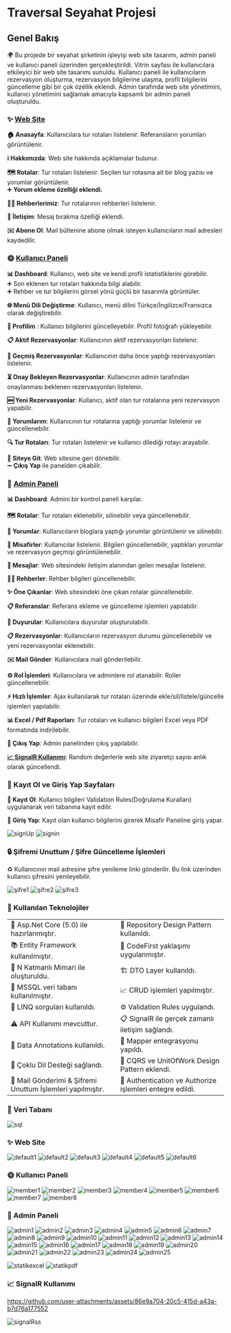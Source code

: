 # Traversal Seyahat Projesi

##  Genel Bakış

🌍 Bu projede bir seyahat şirketinin işleyişi web site tasarımı, admin paneli ve kullanıcı paneli üzerinden gerçekleştirildi. Vitrin sayfası ile kullanıcılara etkileyici bir web site tasarımı sunuldu. Kullanıcı paneli ile kullanıcıların rezervasyon oluşturma, rezervasyon bilgilerine ulaşma, profil bilgilerini güncelleme gibi bir çok özellik eklendi. Admin tarafında web site yönetimini, kullanıcı yönetimini sağlamak amacıyla kapsamlı bir admin paneli oluşturuldu.

### ✨ [Web Site](#-web-site-1)

 **🏠 Anasayfa**:  Kullanıcılara tur rotaları listelenir. Referansların yorumları görüntülenir.

 **ℹ️ Hakkımızda**:  Web site hakkında açıklamalar bulunur.

 **🗺️ Rotalar**:  Tur rotaları listelenir. Seçilen tur rotasına ait bir blog yazısı ve yorumlar görüntülenir.  
  ➕ **Yorum ekleme özelliği eklendi.**

 **👨‍💼 Rehberlerimiz**:  Tur rotalarının rehberleri listelenir.

 **📩 İletişim**:  Mesaj bırakma özelliği eklendi.

 **✉️ Abone Ol**:  Mail bültenine abone olmak isteyen kullanıcıların mail adresleri kaydedilir.

### 🌞 [Kullanıcı Paneli](#-kullanıcı-paneli-1)

 **📊 Dashboard**:   Kullanıcı, web site ve kendi profil istatistiklerini görebilir.  
  ➕ Son eklenen tur rotaları hakkında bilgi alabilir.  
  ➕ Rehber ve tur bilgilerini görsel yönü güçlü bir tasarımla görüntüler.

 **🌐 Menü Dili Değiştirme**:   Kullanıcı, menü dilini Türkçe/İngilizce/Fransızca olarak değiştirebilir.

 **👤 Profilim** :  Kullanıcı bilgilerini güncelleyebilir. Profil fotoğrafı yükleyebilir.

 **📋 Aktif Rezervasyonlar**:  Kullanıcının aktif rezervasyonları listelenir.

 **📜 Geçmiş Rezervasyonlar**:   Kullanıcının daha önce yaptığı rezervasyonları listelenir.

 **⏳ Onay Bekleyen Rezervasyonlar**:   Kullanıcının admin tarafından onaylanması beklenen rezervasyonları listelenir.

 **🆕 Yeni Rezervasyonlar**:   Kullanıcı, aktif olan tur rotalarına yeni rezervasyon yapabilir.

 **💬 Yorumlarım**:   Kullanıcının tur rotalarına yaptığı yorumlar listelenir ve güncellenebilir.

 **🔍 Tur Rotaları**:   Tur rotaları listelenir ve kullanıcı dilediği rotayı arayabilir.

 **🔗 Siteye Git**:   Web sitesine geri dönebilir.  
  ➖ **Çıkış Yap** ile panelden çıkabilir.

### 🔑 [Admin Paneli](#-admin-paneli-1)

 **📊 Dashboard**:  Admini bir kontrol paneli karşılar.

 **🗺️ Rotalar**:  Tur rotaları eklenebilir, silinebilir veya güncellenebilir.

 **💬 Yorumlar**:  Kullanıcıların bloglara yaptığı yorumlar görüntülenir ve silinebilir.

 **👥 Misafirler**:  Kullanıcılar listelenir. Bilgileri güncellenebilir, yaptıkları yorumlar ve rezervasyon geçmişi görüntülenebilir.

 **📩 Mesajlar**:   Web sitesindeki iletişim alanından gelen mesajlar listelenir.

 **👨‍💼 Rehberler**:  Rehber bilgileri güncellenebilir.

 **✨ Öne Çıkanlar**:   Web sitesindeki öne çıkan rotalar güncellenebilir.

 **📋 Referanslar**:    Referans ekleme ve güncelleme işlemleri yapılabilir.

 **📣 Duyurular**:   Kullanıcılara duyurular oluşturulabilir.

 **📋 Rezervasyonlar**: Kullanıcıların rezervasyon durumu güncellenebilir ve yeni rezervasyonlar eklenebilir.

 **✉️ Mail Gönder**:  Kullanıcılara mail gönderilebilir.

 **⚙️ Rol İşlemleri**:    Kullanıcılara ve adminlere rol atanabilir. Roller güncellenebilir.

 **⚡ Hızlı İşlemler**:  Ajax kullanılarak tur rotaları üzerinde ekle/sil/listele/güncelle işlemleri yapılabilir.

 **📊 Excel / Pdf Raporları**:   Tur rotaları ve kullanıcı bilgileri Excel veya PDF formatında indirilebilir.

 **🚪 Çıkış Yap**:    Admin panelinden çıkış yapılabilir.

 [**📈 SignalR Kullanımı**](#-signalr-kullanımı):  Random değerlerle web site ziyaretçi sayısı anlık olarak güncellendi.

###  📝 Kayıt Ol ve Giriş Yap Sayfaları

**🔐 Kayıt Ol**:   Kullanıcı bilgileri Validation Rules(Doğrulama Kuralları) uygulanarak veri tabanına kayıt edilir.

**🔑 Giriş Yap**: Kayıt olan kullanıcı bilgilerini girerek Misafir Paneline giriş yapar.

![signUp](https://github.com/user-attachments/assets/98d9a435-d976-436e-a690-15fe1f72680e)
![signin](https://github.com/user-attachments/assets/42127918-3be1-41c3-b54e-f23bbf4537ce)


### 🔒 Şifremi Unuttum / Şifre Güncelleme İşlemleri

♻️ Kullanıcının mail adresine şifre yenileme linki gönderilir. Bu link üzerinden kullanıcı şifresini yenileyebilir.

![şifre1](https://github.com/user-attachments/assets/fad44e86-04cc-4853-b339-9b86292f3c78)
![şifre2](https://github.com/user-attachments/assets/50da0cfe-dd52-45da-9dd7-ccb5ed4dc48a)
![şifre3](https://github.com/user-attachments/assets/b9737925-cc81-4829-9958-49b540b18312)


### 🚀 Kullanılan Teknolojiler

<table>
  <tr>
    <td>🎉 Asp.Net Core (5.0) ile hazırlanmıştır.</td>
    <td>📘 Repository Design Pattern kullanıldı.</td>
  </tr>
  <tr>
    <td>📚 Entity Framework kullanılmıştır.</td>
    <td>🔨 CodeFirst yaklaşımı uygulanmıştır.</td>
  </tr>
  <tr>
    <td>🏢 N Katmanlı Mimari ile oluşturuldu.</td>
    <td>🏗️ DTO Layer kullanıldı.</td>
  </tr>
  <tr>
    <td>💾 MSSQL veri tabanı kullanılmıştır.</td>
    <td>📈 CRUD işlemleri yapılmıştır.</td>
  </tr>
  <tr>
    <td>📖 LINQ sorguları kullanıldı.</td>
    <td>⚙️ Validation Rules uygulandı.</td>
  </tr>
  <tr>
    <td>⚠️ API Kullanımı mevcuttur.</td>
    <td>📋 SignalR ile gerçek zamanlı iletişim sağlandı.</td>
  </tr>
  <tr>
    <td>📝 Data Annotations kullanıldı.</td>
    <td>📂 Mapper entegrasyonu yapıldı.</td>
  </tr>
  <tr>
    <td>🔑 Çoklu Dil Desteği sağlandı.</td>
    <td>🔐 CQRS ve UnitOfWork Design Pattern eklendi.</td>
  </tr>
  <tr>
    <td>📧 Mail Gönderimi & Şifremi Unuttum İşlemleri yapılmıştır.</td>
    <td>🔐 Authentication ve Authorize işlemleri entegre edildi.</td>
  </tr>
</table>


### 📂 Veri Tabanı

![sql](https://github.com/user-attachments/assets/65162b2f-5f9a-4d08-88f5-50969e5f280e)


### ✨ Web Site
![default1](https://github.com/user-attachments/assets/ad7671f0-7417-41c1-b3ea-0cfd825d0ae3)
![default2](https://github.com/user-attachments/assets/5629a2e5-a2a8-47fa-8b24-0f88f4c43951)
![default3](https://github.com/user-attachments/assets/cd3459b4-d855-4ee4-b435-7ea752612b0e)
![default4](https://github.com/user-attachments/assets/84ff44b9-6303-4efe-9c75-cc87d41e90d1)
![default5](https://github.com/user-attachments/assets/8ef1661b-350c-45a5-b17f-c894ce7bd664)
![default6](https://github.com/user-attachments/assets/a6522069-1ece-407f-912e-c928f150ab46)



### 🌞 Kullanıcı Paneli
![member1](https://github.com/user-attachments/assets/add68239-8c14-47eb-a91b-ccafb65eda73)
![member2](https://github.com/user-attachments/assets/1dfbaa0f-dca0-42c0-b811-0a3843e8b01e)
![member3](https://github.com/user-attachments/assets/07f333ff-0cc9-402f-a309-05164b2643be)
![member4](https://github.com/user-attachments/assets/7477698b-3ba9-4577-9840-462b9cccc08b)
![member5](https://github.com/user-attachments/assets/e9d7b07f-172f-451e-8f4e-d9277c2c7a24)
![member6](https://github.com/user-attachments/assets/f22ac041-dd94-41ea-8cee-1f8ebee59f7c)
![member7](https://github.com/user-attachments/assets/87067802-18db-443a-bc53-dd2001b11ace)
![member8](https://github.com/user-attachments/assets/a0c011ac-8b03-45b6-8589-944679b45017)



### 🔑 Admin Paneli

![admin1](https://github.com/user-attachments/assets/e792fa48-7b7e-469d-9f73-991fe674e30e)
![admin2](https://github.com/user-attachments/assets/0cb2fd4a-b111-4855-84b3-a95e711d95e5)
![admin3](https://github.com/user-attachments/assets/ba48eb9a-c595-4bdf-9fc9-bcb6f3273ceb)
![admin4](https://github.com/user-attachments/assets/619d7370-8642-4ca7-bc90-adef9b0c9a3d)
![admin5](https://github.com/user-attachments/assets/d400bd0a-76f1-4ae4-9ca0-0e60fc98ab16)
![admin6](https://github.com/user-attachments/assets/0789bdf9-213e-42a0-9528-49814d49bd48)
![admin7](https://github.com/user-attachments/assets/5c705d0b-555d-47ba-965e-4893ec8a2b3b)
![admin8](https://github.com/user-attachments/assets/941bef24-7048-4ff3-b944-a9a7fd231305)
![admin9](https://github.com/user-attachments/assets/52fedec0-c8ff-4d2b-89a1-8e4d2328d236)
![admin10](https://github.com/user-attachments/assets/97ab78a0-b92e-4a94-be16-3bff86ad480b)
![admin11](https://github.com/user-attachments/assets/1dd3570a-2446-44b8-ae5f-c3769233aca7)
![admin12](https://github.com/user-attachments/assets/5aad96b6-20c6-438c-8449-30deb04a4179)
![admin13](https://github.com/user-attachments/assets/f440c9ad-8c08-41f2-abc6-683a3570689a)
![admin14](https://github.com/user-attachments/assets/fe553ee2-b51b-427a-be23-75abd3a0caa1)
![admin15](https://github.com/user-attachments/assets/bd0beec4-d8b8-4207-830c-55c0abf144be)
![admin16](https://github.com/user-attachments/assets/b56f25fe-d115-4a45-a5d1-157a848265e4)
![admin17](https://github.com/user-attachments/assets/dbec2213-90c3-4ae5-a5f9-69fd0cd2f4a4)
![admin18](https://github.com/user-attachments/assets/a8ff952e-4a1f-4c89-ba38-91a60055db05)
![admin19](https://github.com/user-attachments/assets/d8b573c7-4fb7-47fd-93d7-f5d95c4705df)
![admin20](https://github.com/user-attachments/assets/912dda3d-e804-481f-bfa4-10b96be96949)
![admin21](https://github.com/user-attachments/assets/442088d3-74a7-4ad4-b8a7-5db5f01160d3)
![admin22](https://github.com/user-attachments/assets/75aafb92-bded-4cd7-bd03-550e3c4501c4)
![admin23](https://github.com/user-attachments/assets/d4bc5681-4782-4459-b898-e7c7a49d0e07)
![admin24](https://github.com/user-attachments/assets/c832bef5-7c37-486f-8934-e1dbd7b7fce0)
![admin25](https://github.com/user-attachments/assets/12f8df6b-2f86-42cb-9cb9-3bd97a447c50)


![statikexcel](https://github.com/user-attachments/assets/904c1a0e-652a-4001-97c0-eaed7d1998a0)
![statikpdf](https://github.com/user-attachments/assets/2c27a136-a3f5-425a-9137-b16cbaf248aa)


### 📈 SignalR Kullanımı

https://github.com/user-attachments/assets/86e9a704-20c5-415d-a43a-b7d76a177552

![signalRss](https://github.com/user-attachments/assets/60970d86-f67a-4c9f-816d-d90bdfbcffcf)































